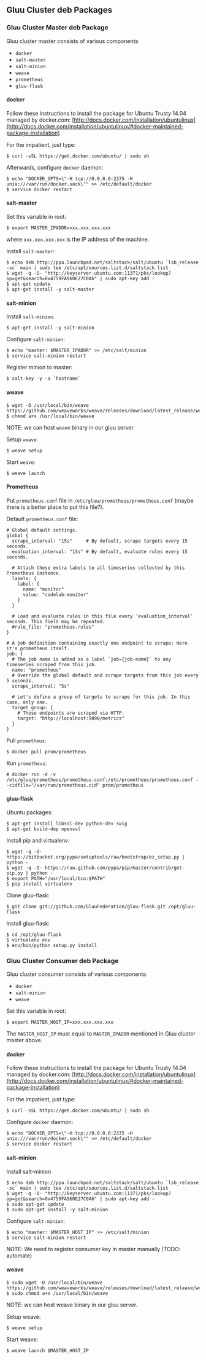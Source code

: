 ## Gluu Cluster deb Packages

### Gluu Cluster Master deb Package

Gluu cluster master consists of various components:

* `docker`
* `salt-master`
* `salt-minion`
* `weave`
* `prometheus`
* `gluu-flask`

#### docker

Follow these instructions to install the package for Ubuntu Trusty 14.04 managed by docker.com:
[http://docs.docker.com/installation/ubuntulinux](http://docs.docker.com/installation/ubuntulinux/#docker-maintained-package-installation)

For the impatient, just type:

```
$ curl -sSL https://get.docker.com/ubuntu/ | sudo sh
```

Afterwards, configure ``docker`` daemon:

```
$ echo "DOCKER_OPTS=\"-H tcp://0.0.0.0:2375 -H unix:///var/run/docker.sock\"" >> /etc/default/docker
$ service docker restart
```

#### salt-master

Set this variable in root:

```
$ export MASTER_IPADDR=xxx.xxx.xxx.xxx
```

where `xxx.xxx.xxx.xxx` is the IP address of the machine.

Install `salt-master`:

```
$ echo deb http://ppa.launchpad.net/saltstack/salt/ubuntu `lsb_release -sc` main | sudo tee /etc/apt/sources.list.d/saltstack.list
$ wget -q -O- "http://keyserver.ubuntu.com:11371/pks/lookup?op=get&search=0x4759FA960E27C0A6" | sudo apt-key add -
$ apt-get update
$ apt-get install -y salt-master
```

#### salt-minion

Install `salt-minion`.

```
$ apt-get install -y salt-minion
```

Configure `salt-minion`:

```
$ echo "master: $MASTER_IPADDR" >> /etc/salt/minion
$ service salt-minion restart
```

Register minion to master:

```
$ salt-key -y -a `hostname`
```

#### weave

```
$ wget -O /usr/local/bin/weave https://github.com/weaveworks/weave/releases/download/latest_release/weave
$ chmod a+x /usr/local/bin/weave
```

NOTE: we can host `weave` binary in our gluu server.

Setup `weave`:

```
$ weave setup
```

Start `weave`:

```
$ weave launch
```

#### Prometheus

Put `prometheus.conf` file in `/etc/gluu/prometheus/prometheus.conf`
(maybe there is a better place to put this file?).

Default `prometheus.conf` file:

```
# Global default settings.
global {
  scrape_interval: "15s"     # By default, scrape targets every 15 seconds.
  evaluation_interval: "15s" # By default, evaluate rules every 15 seconds.

  # Attach these extra labels to all timeseries collected by this Prometheus instance.
  labels: {
    label: {
      name: "monitor"
      value: "codelab-monitor"
    }
  }

  # Load and evaluate rules in this file every 'evaluation_interval' seconds. This field may be repeated.
  #rule_file: "prometheus.rules"
}

# A job definition containing exactly one endpoint to scrape: Here it's prometheus itself.
job: {
  # The job name is added as a label `job={job-name}` to any timeseries scraped from this job.
  name: "prometheus"
  # Override the global default and scrape targets from this job every 5 seconds.
  scrape_interval: "5s"

  # Let's define a group of targets to scrape for this job. In this case, only one.
  target_group: {
    # These endpoints are scraped via HTTP.
    target: "http://localhost:9090/metrics"
  }
}
```

Pull `prometheus`:

```
$ docker pull prom/prometheus
```

Run `prometheus`:

```
# docker run -d -v /etc/gluu/prometheus/prometheus.conf:/etc/prometheus/prometheus.conf --cidfile="/var/run/prometheus.cid" prom/prometheus
```

#### gluu-flask

Ubuntu packages:

```
$ apt-get install libssl-dev python-dev swig
$ apt-get build-dep openssl
```

Install pip and virtualenv:

```
$ wget -q -O- https://bitbucket.org/pypa/setuptools/raw/bootstrap/ez_setup.py | python -
$ wget -q -O- https://raw.github.com/pypa/pip/master/contrib/get-pip.py | python -
$ export PATH="/usr/local/bin:$PATH"
$ pip install virtualenv
```

Clone gluu-flask:

```
$ git clone git://github.com/GluuFederation/gluu-flask.git /opt/gluu-flask
```

Install gluu-flask:

```
$ cd /opt/gluu-flask
$ virtualenv env
$ env/bin/python setup.py install
```

### Gluu Cluster Consumer deb Package

Gluu cluster consumer consists of various components:

* `docker`
* `salt-minion`
* `weave`

Set this variable in root:

```
$ export MASTER_HOST_IP=xxx.xxx.xxx.xxx
```

The `MASTER_HOST_IP` must equal to `MASTER_IPADDR` mentioned in Gluu cluster master above.

#### docker

Follow these instructions to install the package for Ubuntu Trusty 14.04 managed by docker.com:
[http://docs.docker.com/installation/ubuntulinux](http://docs.docker.com/installation/ubuntulinux/#docker-maintained-package-installation)

For the impatient, just type:

```
$ curl -sSL https://get.docker.com/ubuntu/ | sudo sh
```

Configure `docker` daemon:

```
$ echo "DOCKER_OPTS=\"-H tcp://0.0.0.0:2375 -H unix:///var/run/docker.sock\"" >> /etc/default/docker
$ service docker restart
```

#### salt-minion

Install salt-minion

```
$ echo deb http://ppa.launchpad.net/saltstack/salt/ubuntu `lsb_release -sc` main | sudo tee /etc/apt/sources.list.d/saltstack.list
$ wget -q -O- "http://keyserver.ubuntu.com:11371/pks/lookup?op=get&search=0x4759FA960E27C0A6" | sudo apt-key add -
$ sudo apt-get update
$ sudo apt-get install -y salt-minion
```

Configure `salt-minion`:

```
$ echo "master: $MASTER_HOST_IP" >> /etc/salt/minion
$ service salt-minion restart
```
NOTE: We need to register consumer key in master manually (TODO: automate)

#### weave

```
$ sudo wget -O /usr/local/bin/weave https://github.com/weaveworks/weave/releases/download/latest_release/weave
$ sudo chmod a+x /usr/local/bin/weave
```

NOTE: we can host weave binary in our gluu server.

Setup weave:

```
$ weave setup
```

Start weave:

```
$ weave launch $MASTER_HOST_IP
```
